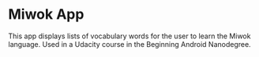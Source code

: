 Miwok App
===================================

This app displays lists of vocabulary words for the user to learn the Miwok language.
Used in a Udacity course in the Beginning Android Nanodegree.